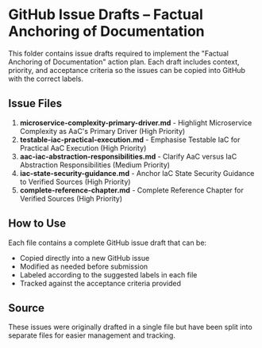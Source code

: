 # GitHub Issue Drafts – Factual Anchoring of Documentation

This folder contains issue drafts required to implement the "Factual Anchoring of Documentation" action plan. Each draft includes context, priority, and acceptance criteria so the issues can be copied into GitHub with the correct labels.

## Issue Files

1. **microservice-complexity-primary-driver.md** - Highlight Microservice Complexity as AaC's Primary Driver (High Priority)
2. **testable-iac-practical-execution.md** - Emphasise Testable IaC for Practical AaC Execution (High Priority)
3. **aac-iac-abstraction-responsibilities.md** - Clarify AaC versus IaC Abstraction Responsibilities (Medium Priority)
4. **iac-state-security-guidance.md** - Anchor IaC State Security Guidance to Verified Sources (High Priority)
5. **complete-reference-chapter.md** - Complete Reference Chapter for Verified Sources (High Priority)

## How to Use

Each file contains a complete GitHub issue draft that can be:
- Copied directly into a new GitHub issue
- Modified as needed before submission
- Labeled according to the suggested labels in each file
- Tracked against the acceptance criteria provided

## Source

These issues were originally drafted in a single file but have been split into separate files for easier management and tracking.
